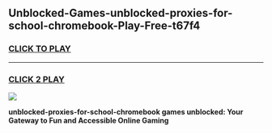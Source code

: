 
## Unblocked-Games-unblocked-proxies-for-school-chromebook-Play-Free-t67f4
<h3>
<a href="https://premium76.site?title=unblocked-proxies-for-school-chromebook&ref=10A">CLICK TO PLAY</a></h3>
<hr>

<h3>
<a href="https://premium76.site?title=unblocked-proxies-for-school-chromebook&ref=10A">CLICK 2 PLAY</a>
  
</h3>

<a href="https://premium76.site?title=unblocked-proxies-for-school-chromebook&ref=10A"><img src="https://clearcache.store/games.png"></a>


**unblocked-proxies-for-school-chromebook games unblocked: Your Gateway to Fun and Accessible Online Gaming**
